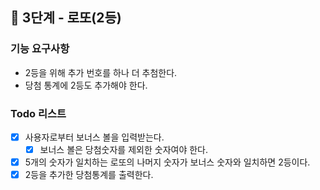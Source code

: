 ## 🚀 3단계 - 로또(2등)
### 기능 요구사항
- 2등을 위해 추가 번호를 하나 더 추첨한다.
- 당첨 통계에 2등도 추가해야 한다.

### Todo 리스트
- [X] 사용자로부터 보너스 볼을 입력받는다.
  - [X] 보너스 볼은 당첨숫자를 제외한 숫자여야 한다.
- [X] 5개의 숫자가 일치하는 로또의 나머지 숫자가 보너스 숫자와 일치하면 2등이다.
- [X] 2등을 추가한 당첨통계를 출력한다.